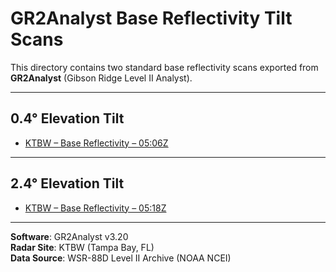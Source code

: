 # GR2Analyst Base Reflectivity Tilt Scans

This directory contains two standard base reflectivity scans exported from **GR2Analyst** (Gibson Ridge Level II Analyst).

---

## 0.4° Elevation Tilt

- [KTBW – Base Reflectivity – 05:06Z](ktbw_19980223_0506_BR_0.4.png)

---

## 2.4° Elevation Tilt

- [KTBW – Base Reflectivity – 05:18Z](ktbw_19980223_0518_BR_2.4.png)

---

**Software**: GR2Analyst v3.20  
**Radar Site**: KTBW (Tampa Bay, FL)  
**Data Source**: WSR-88D Level II Archive (NOAA NCEI)

